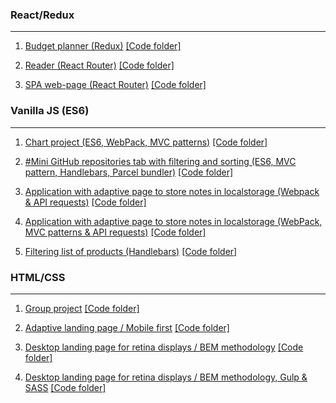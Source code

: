 ### React/Redux
----------------------------------------------------------------------------------------
1. [Budget planner (Redux)](https://danil44.github.io/goit-react-hw-05-budget-planner/)
[[Code folder]](https://github.com/Danil44/goit-react-hw-05-budget-planner)

2. [Reader (React Router)](https://danil44.github.io/goit-react-hw-04-reader/#/reader?item=1)
[[Code folder]](https://github.com/Danil44/goit-react-hw-04-reader)

3. [SPA web-page (React Router)](https://danil44.github.io/goit-react-hw-04-pet-store/#/)
[[Code folder]](https://github.com/Danil44/goit-react-hw-04-pet-store)

### Vanilla JS (ES6)
----------------------------------------------------------------------------------------
1. [Chart project (ES6, WebPack, MVC patterns)](https://danil44.github.io/Go-IT-FE-Course--/Vanilla-JS--Chart-project/build/index.html)
[[Code folder]](https://github.com/Danil44/Go-IT-FE-Course--/tree/master/Vanilla-JS--Chart-project)

2. [#Mini GitHub repositories tab with filtering and sorting (ES6, MVC pattern, Handlebars, Parcel bundler)](https://danil44.github.io/Mini_GitHub_repos_tab/dist/index.html)
[[Code folder]](https://github.com/Danil44/Mini_GitHub_repos_tab/tree/master/src)

3. [Application with adaptive page to store notes in localstorage (Webpack & API requests)](https://danil44.github.io/Go-IT-FE-Course--/JS-FE-Advenced-GoIT/module-12/build/index.html) 
[[Code folder]](https://github.com/Danil44/Go-IT-FE-Course--/tree/master/JS-FE-Advenced-GoIT/module-12)

4. [Application with adaptive page to store notes in localstorage (WebPack, MVC patterns & API requests)](https://danil44.github.io/Go-IT-FE-Course--/JS-FE-Advenced-GoIT/module-13/build/index.html)
[[Code folder]](https://github.com/Danil44/Go-IT-FE-Course--/tree/master/JS-FE-Advenced-GoIT/module-13)

5. [Filtering list of products (Handlebars)](https://danil44.github.io/Go-IT-FE-Course--/JS-FE-Advenced-GoIT/module-11/index.html)
[[Code folder]](https://github.com/Danil44/Go-IT-FE-Course--/tree/master/JS-FE-Advenced-GoIT/module-11)

### HTML/CSS
----------------------------------------------------------------------------------------
1. [Group project](https://danil44.github.io/Go-IT-FE-Course--/EV-website-project/build/home-page.html)
[[Code folder]](https://github.com/Danil44/Go-IT-FE-Course--/tree/master/EV-website-project)

2. [Adaptive landing page / Mobile first](https://danil44.github.io/Go-IT-FE-Course--/HTML-CSS/module-08/index.html)
[[Code folder]](https://github.com/Danil44/Go-IT-FE-Course--/tree/master/HTML-CSS/module-08)

3. [Desktop landing page for retina displays / BEM methodology](https://danil44.github.io/Go-IT-FE-Course--/HTML-CSS/module-10/index.html)
[[Code folder]](https://github.com/Danil44/Go-IT-FE-Course--/tree/master/HTML-CSS/module-10)

4. [Desktop landing page for retina displays / BEM methodology, Gulp & SASS](https://danil44.github.io/Go-IT-FE-Course--/HTML-CSS/module-11/build/index.html)
[[Code folder]](https://github.com/Danil44/Go-IT-FE-Course--/tree/master/HTML-CSS/module-11)
